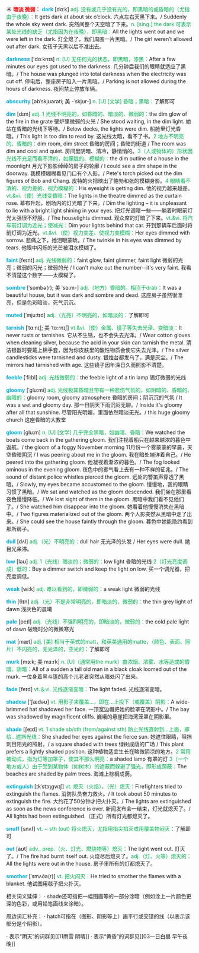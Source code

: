 ☀ <font color="red">**暗淡 微弱：**</font>
<font color="sky blue">**dark**</font> [dɑːk] 
<font color="#00b050">adj. 没有或几乎没有光的，即黑暗的或昏暗的（尤指由于夜晚）：</font>It gets dark at about six o’clock. 六点左右天黑下来。/ Suddenly the whole sky went dark. 突然间整个天空暗了下来。<font color="#00b050">n. [sing.] the dark 可表示某处光线的缺乏（尤指因为在夜晚），即黑暗：</font>All the lights went out and we were left in the dark. 灯全熄了，我们周围一片黑暗。/ The girl weren’t allowed out after dark. 女孩子天黑以后不准出去。

<font color="sky blue">**darkness**</font> ['dɑːknɪs] 
<font color="#00b050">n. [U] 无任何光的状态，即黑暗，漆黑：</font>After a few minutes our eyes got used to the darkness. 几分钟后我们的眼睛就适应了黑暗。/ The house was plunged into total darkness when the electricity was cut off. 停电后，整座房子陷入一片黑暗。/ Parking is not allowed during the hours of darkness. 夜间禁止停放车辆。
                      
<font color="sky blue">**obscurity**</font> [əbˈskjʊərəti; 美 -ˈskjʊr-]
<font color="#00b050">n. [U] [文学] 昏暗；黑暗：</font>了解即可

<font color="sky blue">**dim**</font> [dɪm]
<font color="#00b050">adj. 1 光线不明亮的，如昏暗的、暗淡的、微弱的：</font>the dim glow of the fire in the grate 壁炉里微弱的火光 / She stood waiting, in the dim light. 她站在昏暗的光线下等待。/ Below decks, the lights were dim. 船舱里灯光昏暗。/ This light is too dim to read by. 这光线太暗，看不了书。<font color="#00b050">2 地方不明亮的、昏暗的：</font>dim room, dim street 昏暗的房间；昏暗的街道 / The room was dim and cool and quiet. 房间里阴暗、清冷，静悄悄的。<font color="#00b050">3（人或物体的）形状因光线不充足而看不清的，如朦胧的、模糊的：</font>the dim outline of a house in the moonlight 月光下影影绰绰的房子的轮廓 / I could see a dim shape in the doorway. 我模模糊糊看见门口有个人影。/ Pete's torch picked out the dim figures of Bob and Chang. 皮特的火把映出了鲍勃和张的模糊身影。<font color="#00b050">4 眼睛看不清的、视力差的、视力模糊的：</font>His eyesight is getting dim. 他的视力越来越差。<font color="#00b050">vt.&vi.（使）光线变昏暗：</font>The lights in the theatre dimmed as the curtain rose. 幕布升起，剧场内的灯光暗了下来。/ Dim the lighting – it is unpleasant to lie with a bright light shining in your eyes. 把灯光调暗一些——躺着时眼前灯光太强很不舒服。/ The houselights dimmed. 观众席的灯暗了下来。<font color="#00b050">vt.&vi. 将汽车前灯调为近光；使减光：</font>Dim your lights behind that car. 开到那辆车后面时将前灯调为近光。<font color="#00b050">vt.&vi.（使）视力变差、使视力变模糊：</font>Her eyes dimmed with sorrow. 悲痛之下，她泪眼蒙眬。/ The twinkle in his eyes was dimmed by tears. 他眼中闪烁的光芒被泪水模糊了。
            
<font color="sky blue">**faint**</font> [feɪnt]
<font color="#00b050">adj. 光线微弱的：</font>faint glow, faint glimmer, faint light 微弱的光亮；微弱的闪光；微弱的光 / I can't make out the number--it's very faint. 我看不清楚这个数字——太模糊了。         

<font color="sky blue">**sombre**</font> [ˈsɒmbə(r); 美 ˈsɑ:m-]
<font color="#00b050">adj.（地方）昏暗的。相当于drab：</font>It was a beautiful house, but it was dark and sombre and dead. 这座房子虽然很漂亮，但是色彩暗淡，死气沉沉。
                     
<font color="sky blue">**muted**</font> [ˈmju:tɪd]
<font color="#00b050">adj.（光亮）不明亮的，如暗淡的：</font>了解即可

<font color="sky blue">**tarnish**</font> [ˈtɑ:nɪʃ; 美 ˈtɑ:rnɪʃ]
<font color="#00b050">vt.&vi.（使）金属、镜子等失去光泽、变暗淡：</font>It never rusts or tarnishes. 它从不生锈，也不会失去光泽。/ Wear cotton gloves when cleaning silver, because the acid in your skin can tarnish the metal. 清洁银器时要戴上棉手套，因为你皮肤里的酸性物质会使它失去光泽。/ The silver candlesticks were tarnished and dusty. 银烛台都发乌了，满是灰尘。/ The mirrors had tarnished with age. 这些镜子因年深日久而照影不清楚。           
           
<font color="sky blue">**feeble**</font> [ˈfi:bl]
<font color="#00b050">adj. 光线微弱的：</font>the feeble light of a tin lamp 锡灯微弱的光线

<font color="sky blue">**gloomy**</font> [ˈglu:mi]
<font color="#00b050">adj. 光线极其昏暗且带有一种悲伤气氛的，如阴暗的、昏暗的、幽暗的：</font>gloomy room, gloomy atmosphere 昏暗的房间；阴沉沉的气氛 / It was a wet and gloomy day. 那一日阴天下雨沉闷无聊。/ Inside it's gloomy after all that sunshine. 尽管阳光明媚，里面依然暗淡无光。/ this huge gloomy church 这座昏暗的大教堂
         
<font color="sky blue">**gloom**</font> [glu:m]
<font color="#00b050">n. [U] [文学] 几乎完全黑暗，如幽暗、昏暗：</font>We watched the boats come back in the gathering gloom. 我们注视着船只在越来越浓的暮色中返航。/ the gloom of a foggy November morning 11月份一个雾蒙蒙的早晨，天空昏暗阴沉 / I was peering about me in the gloom. 我在暗处端详着自己。/ He peered into the gathering gloom. 他凝视着渐浓的暮色。/ The fog looked ominous in the evening gloom. 夜色中的雾气看上去有一种不祥的征兆。/ The sound of distant police whistles pierced the gloom. 远处的警笛声穿透了黑暗。/ Slowly, my eyes became accustomed to the gloom. 慢慢地，我的眼睛习惯了黑暗。/ We sat and watched as the gloom descended. 我们坐在那里看夜色慢慢降临。/ We lost sight of them in the gloom. 黑暗中我们看不见他们了。/ She watched him disappear into the gloom. 她看着他慢慢消失在黑暗中。/ Two figures materialized out of the gloom. 两个人影突然从黑暗中走了出来。/ She could see the house faintly through the gloom. 暮色中她能隐约看到那所房子。
 
<font color="sky blue">**dull**</font> [dʌl] 
<font color="#00b050">adj.（光）不明亮的：</font>dull hair 无光泽的头发 / Her eyes were dull. 她目光呆滞。

<font color="sky blue">**low**</font> [ləʊ] 
<font color="#00b050">adj. 1（光线）暗淡的；微弱的：</font>low light 昏暗的光线 <font color="#00b050">2（灯光亮度调成）低的：</font>Buy a dimmer switch and keep the light on low. 买一个调光器，把亮度调低。

<font color="sky blue">**weak**</font> [wi:k] 
<font color="#00b050">adj. 难以看到的，即微弱的：</font>a weak light 微弱的光线

<font color="sky blue">**thin**</font> [θɪn] 
<font color="#00b050">adj.（光）不是非常明亮的，即暗淡的，微弱的：</font>the thin grey light of dawn 浅灰色的晨曦

<font color="sky blue">**pale**</font> [peɪl] 
<font color="#00b050">adj.（光线）不强烈明亮的，即暗淡的，微弱的：</font>the cold pale light of dawn 破晓时分的微微寒光 

<font color="sky blue">**mat**</font> [mæt] 
<font color="#00b050">adj. [美] 相当于英式的matt，和英美通用的matte，（颜色、表面、照片）不闪亮的，无光泽的，亚光的：</font>了解即可

<font color="sky blue">**murk**</font> [mɜ:k; 美 mɜ:rk]
<font color="#00b050">n. [U]（通常用the murk）由浓烟、浓雾、水等造成的昏暗、阴暗：</font>All of a sudden a tall old man in a black cloak loomed out of the murk. 一位身着黑斗篷的高个儿老者突然从暗处闪了出来。

<font color="sky blue">**fade**</font> [feɪd] 
<font color="#00b050">vt.＆vi. 光线逐渐变暗：</font>The light faded. 光线逐渐变暗。

<font color="sky blue">**shadow**</font> ['ʃædəʊ] 
<font color="#00b050">vt. 用影子来覆盖…，即在…上投下（或覆盖）阴影：</font>A wide-brimmed hat shadowed her face. 一顶宽边帽把她的脸罩在阴影中。/ The bay was shadowed by magnificent cliffs. 巍峨的悬崖把海湾笼罩在阴影里。

<font color="sky blue">**shade**</font> [ʃeɪd] 
<font color="#00b050">vt. 1 shade sb/sth (from/against sth) 防止光线直射到…上面，即给…遮挡光线：</font>She shaded her eyes against the fierce sun. 她遮住眼睛，阻挡刺目阳光的照射。/ a square shaded with trees 绿树成荫的广场 / This plant prefers a lightly shaded position. 这种植物适宜生长在略微阴凉的地方。<font color="#00b050">2 常用被动式，指为灯等加罩子，使其不那么明亮：</font>a shaded lamp 有罩的灯 <font color="#00b050">3（一个地方或人）由于受到某物体（如树木）的遮蔽而躲避了强光，即形成荫蔽：</font>The beaches are shaded by palm trees. 海滩上棕榈成荫。
           
<font color="sky blue">**extinguish**</font> [ɪkˈstɪŋgwɪʃ]
<font color="#00b050">vt. 熄灭（火焰），（光）熄灭：</font>Firefighters tried to extinguish the flames. 消防队员奋力救火。/ It took about 50 minutes to extinguish the fire. 大约花了50分钟才把火扑灭。/ The lights are extinguished as soon as the news conference is over. 新闻发布会一结束，灯光就熄灭了。/ All lights had been extinguished.（正式）所有灯光都熄灭了。
           
<font color="sky blue">**snuff**</font> [snʌf]
<font color="#00b050">vt. ~ sth (out) 将火熄灭，尤指用指尖掐灭或用覆盖物闷灭：</font>了解即可

<font color="sky blue">**out**</font> [aʊt] 
<font color="#00b050">adv., prep.（火、灯光、燃烧物等）熄灭：</font>The light went out. 灯灭了。/ The fire had burnt itself out. 火烧尽后熄灭了。<font color="#00b050">adj.（灯、火等）熄灭的：</font>All the lights were out in the house. 房子里所有的灯都熄灭了。 
           
<font color="sky blue">**smother**</font> [ˈsmʌðə(r)]
<font color="#00b050">vt. 把火闷灭：</font>He tried to smother the flames with a blanket. 他试图用毯子把火扑灭。

相关词义延伸：
· shade还可指把一幅图画等的一部分涂暗（例如涂上一片颜色更深的色彩，或用铅笔画线来涂暗）。

周边词汇补充：
· hatch可指在（图形、阴影等上）画平行或交错的线（以表示该部分是个阴影）。

· 表示“阴天”的词群见[[11雨雪 阴晴]]
· 表示“黄昏”的词群见[[03一日白昼 早午夜晚]]
